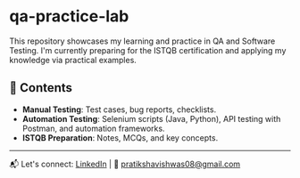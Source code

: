 # qa-practice-lab

This repository showcases my learning and practice in QA and Software Testing. I'm currently preparing for the ISTQB certification and applying my knowledge via practical examples.

## 📂 Contents

- **Manual Testing**: Test cases, bug reports, checklists.
- **Automation Testing**: Selenium scripts (Java, Python), API testing with Postman, and automation frameworks.
- **ISTQB Preparation**: Notes, MCQs, and key concepts.

---

📬 Let's connect: [LinkedIn](https://www.linkedin.com/in/pratiksha-vishwas-7118b7a1/) | 📧 pratikshavishwas08@gmail.com


